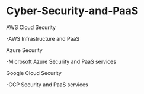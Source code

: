 # Cyber-Security-and-PaaS

AWS Cloud Security

-AWS Infrastructure and PaaS

Azure Security

-Microsoft Azure Security and PaaS services

Google Cloud Security

-GCP Security and PaaS services
